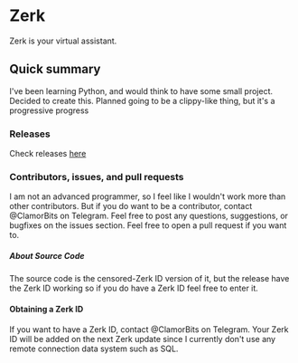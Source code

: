 # Zerk
Zerk is your virtual assistant.
## Quick summary
I've been learning Python, and would think to have some small project. Decided to create this. Planned going to be a clippy-like thing, but it's a progressive progress
### Releases
Check releases [here](https://github.com/ClamorBits/Zerk/releases/)
### Contributors, issues,  and pull requests
I am not an advanced programmer, so I feel like I wouldn't work more than other contributors. But if you do want to be a contributor, contact @ClamorBits on Telegram. Feel free to post any questions, suggestions, or bugfixes on the issues section. Feel free to open a pull request if you want to.
##### About Source Code
The source code is the censored-Zerk ID version of it, but the release have the Zerk ID working so if you do have a Zerk ID feel free to enter it.
#### Obtaining a Zerk ID
If you want to have a Zerk ID, contact @ClamorBits on Telegram. Your Zerk ID will be added on the next Zerk update since I currently don't use any remote connection data system such as SQL.
